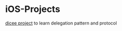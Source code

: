 # iOS-Projects

[dicee project](https://github.com/kaiagaoqy/iOS-Projects/wiki/Dicee-pro) to learn delegation pattern and protocol
